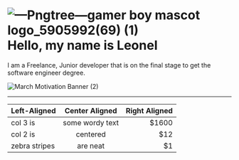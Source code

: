 # ![—Pngtree—gamer boy mascot logo_5905992(69) (1)](https://user-images.githubusercontent.com/60405284/153987941-a0ceff02-1358-4935-8519-4ffb22774c3c.png)  Hello, my name is Leonel 

I am a Freelance, Junior developer that is on the final stage to get the software engineer degree.

![March Motivation Banner (2)](https://user-images.githubusercontent.com/60405284/153983222-adaaa177-c3a5-464b-87a2-c618bf277d51.jpg)
________________________________________________________________________________________________________________________________________________________

| Left-Aligned  | Center Aligned  | Right Aligned |
| :------------ |:---------------:| -----:|
| col 3 is      | some wordy text | $1600 |
| col 2 is      | centered        |   $12 |
| zebra stripes | are neat        |    $1 |
